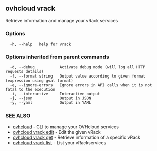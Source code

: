 ## ovhcloud vrack

Retrieve information and manage your vRack services

### Options

```
  -h, --help   help for vrack
```

### Options inherited from parent commands

```
  -d, --debug           Activate debug mode (will log all HTTP requests details)
  -f, --format string   Output value according to given format (expression using gval format)
  -e, --ignore-errors   Ignore errors in API calls when it is not fatal to the execution
  -i, --interactive     Interactive output
  -j, --json            Output in JSON
  -y, --yaml            Output in YAML
```

### SEE ALSO

* [ovhcloud](ovhcloud.md)	 - CLI to manage your OVHcloud services
* [ovhcloud vrack edit](ovhcloud_vrack_edit.md)	 - Edit the given vRack
* [ovhcloud vrack get](ovhcloud_vrack_get.md)	 - Retrieve information of a specific vRack
* [ovhcloud vrack list](ovhcloud_vrack_list.md)	 - List your vRackservices

